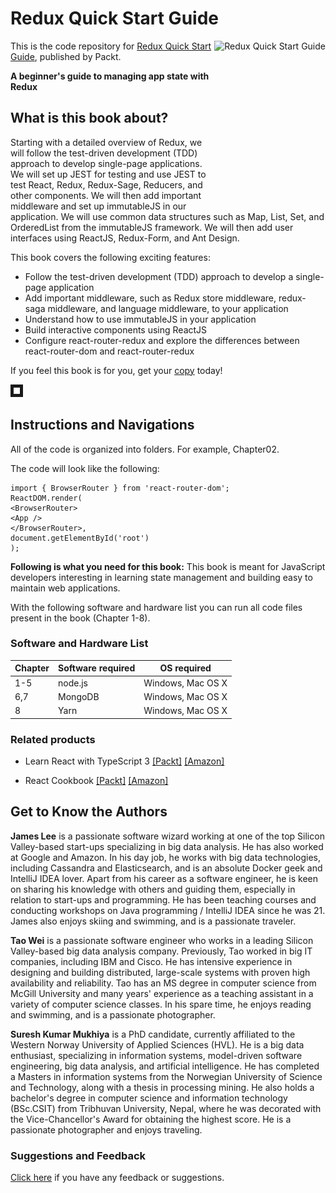# Redux Quick Start Guide

<a href="https://www.packtpub.com/web-development/redux-quick-start-guide?utm_source=github&utm_medium=repository&utm_campaign=9781789610086 "><img src="https://d1ldz4te4covpm.cloudfront.net/sites/default/files/imagecache/ppv4_main_book_cover/B12860_1.png" alt="Redux Quick Start Guide" height="256px" align="right"></a>

This is the code repository for [Redux Quick Start Guide](https://www.packtpub.com/web-development/redux-quick-start-guide?utm_source=github&utm_medium=repository&utm_campaign=9781789610086 ), published by Packt.

**A beginner's guide to managing app state with Redux**

## What is this book about?
Starting with a detailed overview of Redux, we will follow the test-driven development (TDD) approach to develop single-page applications. We will set up JEST for testing and use JEST to test React, Redux, Redux-Sage, Reducers, and other components. We will then add important middleware and set up immutableJS in our application. We will use common data structures such as Map, List, Set, and OrderedList from the immutableJS framework. We will then add user interfaces using ReactJS, Redux-Form, and Ant Design.

This book covers the following exciting features:

* Follow the test-driven development (TDD) approach to develop a single-page application 
* Add important middleware, such as Redux store middleware, redux-saga middleware, and language middleware, to your application 
* Understand how to use immutableJS in your application 
* Build interactive components using ReactJS 
* Configure react-router-redux and explore the differences between react-router-dom and react-router-redux 

If you feel this book is for you, get your [copy](https://www.amazon.com/dp/1-789-61008-7) today!

<a href="https://www.packtpub.com/?utm_source=github&utm_medium=banner&utm_campaign=GitHubBanner"><img src="https://raw.githubusercontent.com/PacktPublishing/GitHub/master/GitHub.png" 
alt="https://www.packtpub.com/" border="5" /></a>

## Instructions and Navigations
All of the code is organized into folders. For example, Chapter02.

The code will look like the following:
```
import { BrowserRouter } from 'react-router-dom';
ReactDOM.render(
<BrowserRouter>
<App />
</BrowserRouter>,
document.getElementById('root')
);
```

**Following is what you need for this book:**
This book is meant for JavaScript developers interesting in learning state management and building easy to maintain web applications.

With the following software and hardware list you can run all code files present in the book (Chapter 1-8).
### Software and Hardware List
| Chapter | Software required | OS required |
| -------- | ------------------------------------ | ----------------------------------- |
| 1-5 | node.js | Windows, Mac OS X |
| 6,7 | MongoDB | Windows, Mac OS X |
| 8 | Yarn | Windows, Mac OS X |


### Related products
* Learn React with TypeScript 3 [[Packt]](https://www.packtpub.com/web-development/learn-react-typescript-3?utm_source=github&utm_medium=repository&utm_campaign=9781789610253 ) [[Amazon]](https://www.amazon.com/dp/1789610257)

* React Cookbook  [[Packt]](https://www.packtpub.com/web-development/react-cookbook?utm_source=github&utm_medium=repository&utm_campaign=9781783980727) [[Amazon]](https://www.amazon.com/dp/1783980729)



## Get to Know the Authors
**James Lee**
is a passionate software wizard working at one of the top Silicon Valley-based start-ups specializing in big data analysis. He has also worked at Google and Amazon. In his day job, he works with big data technologies, including Cassandra and Elasticsearch, and is an absolute Docker geek and IntelliJ IDEA lover. Apart from his career as a software engineer, he is keen on sharing his knowledge with others and guiding them, especially in relation to start-ups and programming. He has been teaching courses and conducting workshops on Java programming / IntelliJ IDEA since he was 21. James also enjoys skiing and swimming, and is a passionate traveler.

**Tao Wei**
is a passionate software engineer who works in a leading Silicon Valley-based big data analysis company. Previously, Tao worked in big IT companies, including IBM and Cisco. He has intensive experience in designing and building distributed, large-scale systems with proven high availability and reliability. Tao has an MS degree in computer science from McGill University and many years' experience as a teaching assistant in a variety of computer science classes. In his spare time, he enjoys reading and swimming, and is a passionate photographer.

**Suresh Kumar Mukhiya** is a PhD candidate, currently affiliated to the Western Norway University of Applied Sciences (HVL). He is a big data enthusiast, specializing in information systems, model-driven software engineering, big data analysis, and artificial intelligence. He has completed a Masters in information systems from the Norwegian University of Science and Technology, along with a thesis in processing mining. He also holds a bachelor's degree in computer science and information technology (BSc.CSIT) from Tribhuvan University, Nepal, where he was decorated with the Vice-Chancellor's Award for obtaining the highest score. He is a passionate photographer and enjoys traveling.

### Suggestions and Feedback
[Click here](https://docs.google.com/forms/d/e/1FAIpQLSdy7dATC6QmEL81FIUuymZ0Wy9vH1jHkvpY57OiMeKGqib_Ow/viewform) if you have any feedback or suggestions.


